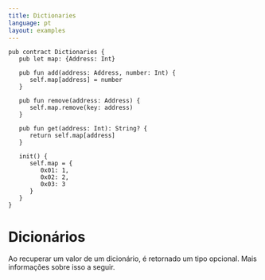 ```yaml
---
title: Dictionaries
language: pt
layout: examples
---
```


```cadence
pub contract Dictionaries {
   pub let map: {Address: Int}

   pub fun add(address: Address, number: Int) {
      self.map[address] = number
   }

   pub fun remove(address: Address) {
      self.map.remove(key: address)
   }

   pub fun get(address: Int): String? {
      return self.map[address]
   }

   init() {
      self.map = {
         0x01: 1,
         0x02: 2,
         0x03: 3
      }
   }
}
```

# **Dicionários**

Ao recuperar um valor de um dicionário, é retornado um tipo opcional. Mais informações sobre isso a seguir.